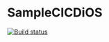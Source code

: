 # SampleCICDiOS

[![Build status](https://build.appcenter.ms/v0.1/apps/918c63c4-cff6-4231-a09b-78ca9c399561/branches/dev/badge)](https://appcenter.ms)
